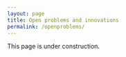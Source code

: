 ```yaml
---
layout: page
title: Open problems and innovations
permalink: /openproblems/
---
```


This page is under construction.